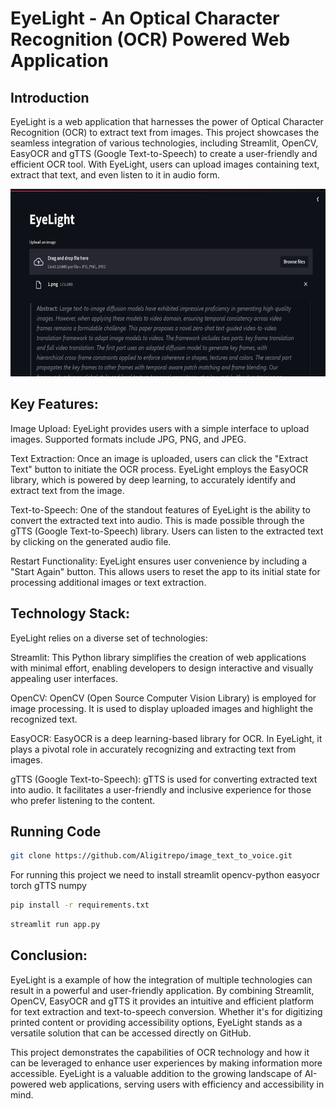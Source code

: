# EyeLight - An Optical Character Recognition (OCR) Powered Web Application

## Introduction

EyeLight is a web application that harnesses the power of Optical Character Recognition (OCR) to extract text from images. This project showcases the seamless integration of various technologies, including Streamlit, OpenCV, EasyOCR and gTTS (Google Text-to-Speech) to create a user-friendly and efficient OCR tool. With EyeLight, users can upload images containing text, extract that text, and even listen to it in audio form.

<img src="ey.png" width="600" height="300">

## Key Features:

Image Upload: EyeLight provides users with a simple interface to upload images. Supported formats include JPG, PNG, and JPEG.

Text Extraction: Once an image is uploaded, users can click the "Extract Text" button to initiate the OCR process. EyeLight employs the EasyOCR library, which is powered by deep learning, to accurately identify and extract text from the image.

Text-to-Speech: One of the standout features of EyeLight is the ability to convert the extracted text into audio. This is made possible through the gTTS (Google Text-to-Speech) library. Users can listen to the extracted text by clicking on the generated audio file.

Restart Functionality: EyeLight ensures user convenience by including a "Start Again" button. This allows users to reset the app to its initial state for processing additional images or text extraction.


## Technology Stack:

EyeLight relies on a diverse set of technologies:

Streamlit: This Python library simplifies the creation of web applications with minimal effort, enabling developers to design interactive and visually appealing user interfaces.

OpenCV: OpenCV (Open Source Computer Vision Library) is employed for image processing. It is used to display uploaded images and highlight the recognized text.

EasyOCR: EasyOCR is a deep learning-based library for OCR. In EyeLight, it plays a pivotal role in accurately recognizing and extracting text from images.

gTTS (Google Text-to-Speech): gTTS is used for converting extracted text into audio. It facilitates a user-friendly and inclusive experience for those who prefer listening to the content.

## Running Code

```bash
git clone https://github.com/Aligitrepo/image_text_to_voice.git
```
For running this project we need to install streamlit opencv-python easyocr torch gTTS numpy

```bash
pip install -r requirements.txt
```

```bash
streamlit run app.py
```

## Conclusion:

EyeLight is a example of how the integration of multiple technologies can result in a powerful and user-friendly application. By combining Streamlit, OpenCV, EasyOCR and gTTS it provides an intuitive and efficient platform for text extraction and text-to-speech conversion. Whether it's for digitizing printed content or providing accessibility options, EyeLight stands as a versatile solution that can be accessed directly on GitHub.

This project demonstrates the capabilities of OCR technology and how it can be leveraged to enhance user experiences by making information more accessible. EyeLight is a valuable addition to the growing landscape of AI-powered web applications, serving users with efficiency and accessibility in mind.









